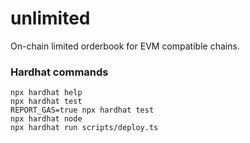 # unlimited
On-chain limited orderbook for EVM compatible chains.


### Hardhat commands

```shell
npx hardhat help
npx hardhat test
REPORT_GAS=true npx hardhat test
npx hardhat node
npx hardhat run scripts/deploy.ts
```
